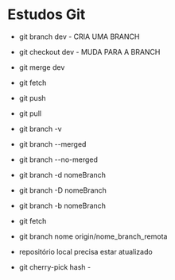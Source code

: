 # Estudos Git

- git branch dev - CRIA UMA BRANCH
- git checkout dev - MUDA PARA A BRANCH
- git merge dev 
- git fetch
- git push
- git pull

- git branch -v
- git branch --merged 
- git branch --no-merged
- git branch -d nomeBranch
- git branch -D nomeBranch
- git branch -b nomeBranch

- git fetch
- git branch nome origin/nome_branch_remota
- repositório local precisa estar atualizado
- git cherry-pick hash -

